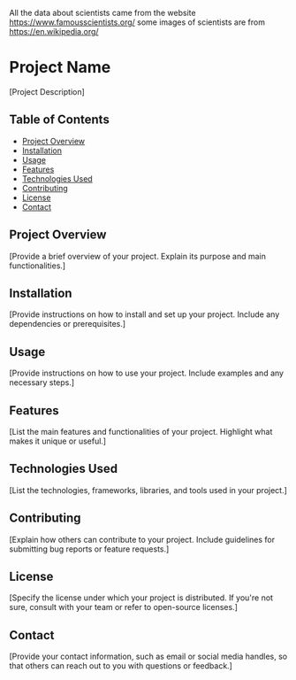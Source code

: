 All the data about scientists came from the website https://www.famousscientists.org/
some images of scientists are from https://en.wikipedia.org/

# Project Name

[Project Description]

## Table of Contents
- [Project Overview](#project-overview)
- [Installation](#installation)
- [Usage](#usage)
- [Features](#features)
- [Technologies Used](#technologies-used)
- [Contributing](#contributing)
- [License](#license)
- [Contact](#contact)

## Project Overview

[Provide a brief overview of your project. Explain its purpose and main functionalities.]

## Installation

[Provide instructions on how to install and set up your project. Include any dependencies or prerequisites.]

## Usage

[Provide instructions on how to use your project. Include examples and any necessary steps.]

## Features

[List the main features and functionalities of your project. Highlight what makes it unique or useful.]

## Technologies Used

[List the technologies, frameworks, libraries, and tools used in your project.]

## Contributing

[Explain how others can contribute to your project. Include guidelines for submitting bug reports or feature requests.]

## License

[Specify the license under which your project is distributed. If you're not sure, consult with your team or refer to open-source licenses.]

## Contact

[Provide your contact information, such as email or social media handles, so that others can reach out to you with questions or feedback.]

